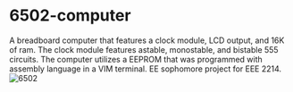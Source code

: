 # 6502-computer
 A breadboard computer that features a clock module, LCD output, and 16K of ram. The clock module features astable, monostable, and bistable 555 circuits. The computer utilizes a EEPROM that was programmed with assembly language in a VIM terminal. EE sophomore project for EEE 2214.
![6502]()
